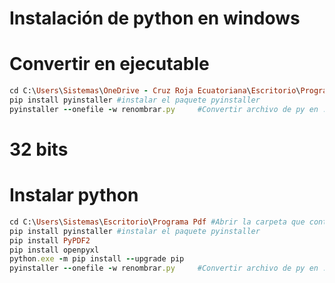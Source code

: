 # Instalación de python en windows
# Convertir en ejecutable
```ruby
cd C:\Users\Sistemas\OneDrive - Cruz Roja Ecuatoriana\Escritorio\Programa Pdf #Abrir la carpeta que contiene al programa de python
pip install pyinstaller #instalar el paquete pyinstaller
pyinstaller --onefile -w renombrar.py     #Convertir archivo de py en .exe
```
# 32 bits
# Instalar python
```ruby
cd C:\Users\Sistemas\Escritorio\Programa Pdf #Abrir la carpeta que contiene al programa de python
pip install pyinstaller #instalar el paquete pyinstaller
pip install PyPDF2
pip install openpyxl
python.exe -m pip install --upgrade pip
pyinstaller --onefile -w renombrar.py     #Convertir archivo de py en .exe
```
```

